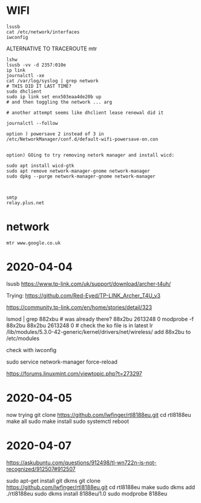 # WIFI

    lsusb
    cat /etc/network/interfaces
    iwconfig


ALTERNATIVE TO TRACEROUTE mtr

    lshw
    lsusb -vv -d 2357:010e
    ip link
    journalctl -xe
    cat /var/log/syslog | grep network
    # THIS DID IT LAST TIME?
    sudo dhclient
    sudo ip link set enx503eaa4de20b up
    # and then toggling the network ... arg

    # another attempt seems like dhclient lease renewal did it

    journalctl --follow

    option ) powersave 2 instead of 3 in     /etc/NetworkManager/conf.d/default-wifi-powersave-on.con


    option) GOing to try removing netork manager and install wicd:

    sudo apt install wicd-gtk
    sudo apt remove network-manager-gnome network-manager
    sudo dpkg --purge network-manager-gnome network-manager



    smtp
    relay.plus.net

# network

    mtr www.google.co.uk


# 2020-04-04

lsusb
https://www.tp-link.com/uk/support/download/archer-t4uh/

Trying:
https://github.com/Red-Eyed/TP-LINK_Archer_T4U_v3

https://community.tp-link.com/en/home/stories/detail/323

lsmod | grep 882xbu # was already there?
88x2bu               2613248  0
modprobe -f 88x2bu
88x2bu               2613248  0
    # check  the ko file is in latest
lr /lib/modules/5.3.0-42-generic/kernel/drivers/net/wireless/
add 88x2bu to /etc/modules

check with iwconfig

sudo service network-manager force-reload

https://forums.linuxmint.com/viewtopic.php?t=273297

# 2020-04-05

now trying 
git clone https://github.com/lwfinger/rtl8188eu.git
cd rtl8188eu
make all
sudo make install
sudo systemctl reboot

# 2020-04-07

https://askubuntu.com/questions/912498/tl-wn722n-is-not-recognized/912507#912507

sudo apt-get install git dkms
git clone https://github.com/lwfinger/rtl8188eu.git
cd rtl8188eu
make
sudo dkms add ./rtl8188eu
sudo dkms install 8188eu/1.0
sudo modprobe 8188eu
